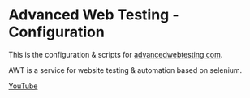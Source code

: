 # Advanced Web Testing - Configuration

This is the configuration & scripts for [advancedwebtesting.com](http://advancedwebtesting.com).

AWT is a service for website testing & automation based on selenium.

[YouTube](https://www.youtube.com/channel/UC33tWoI7TKblTiCQf8VJigw)
